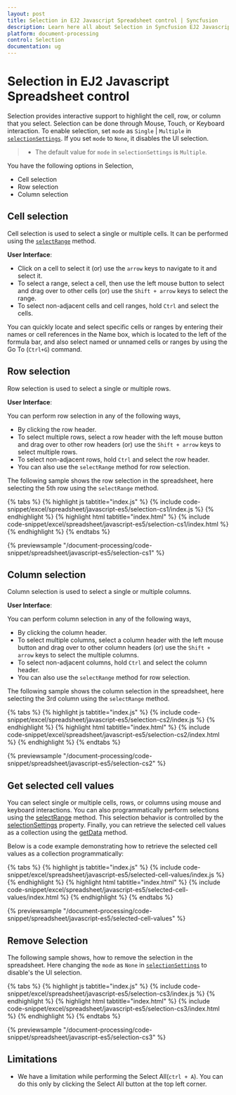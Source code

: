 ```yaml
---
layout: post
title: Selection in EJ2 Javascript Spreadsheet control | Syncfusion
description: Learn here all about Selection in Syncfusion EJ2 Javascript Spreadsheet control of Syncfusion Essential JS 2 and more.
platform: document-processing
control: Selection 
documentation: ug
---
```


# Selection in EJ2 Javascript Spreadsheet control

Selection provides interactive support to highlight the cell, row, or column that you select. Selection can be done through Mouse, Touch, or Keyboard interaction. To enable selection, set `mode` as `Single` | `Multiple` in [`selectionSettings`](https://ej2.syncfusion.com/javascript/documentation/api/spreadsheet/#selectionsettings). If you set `mode` to `None`, it disables the UI selection.

> * The default value for `mode` in  `selectionSettings` is `Multiple`.

You have the following options in Selection,

* Cell selection
* Row selection
* Column selection

## Cell selection

Cell selection is used to select a single or multiple cells. It can be performed using the [`selectRange`](https://ej2.syncfusion.com/javascript/documentation/api/spreadsheet/#selectrange) method.

**User Interface**:

* Click on a cell to select it (or) use the `arrow` keys to navigate to it and select it.
* To select a range, select a cell, then use the left mouse button to select and drag over to other cells (or) use the `Shift + arrow` keys to select the range.
* To select non-adjacent cells and cell ranges, hold `Ctrl` and select the cells.

You can quickly locate and select specific cells or ranges by entering their names or cell references in the Name box, which is located to the left of the formula bar, and also select named or unnamed cells or ranges by using the Go To (`Ctrl+G`) command.

## Row selection

Row selection is used to select a single or multiple rows.

**User Interface**:

You can perform row selection in any of the following ways,

* By clicking the row header.
* To select multiple rows, select a row header with the left mouse button and drag over to other row headers (or) use the `Shift + arrow` keys to select multiple rows.
* To select non-adjacent rows, hold `Ctrl` and select the row header.
* You can also use the `selectRange` method for row selection.

The following sample shows the row selection in the spreadsheet, here selecting the 5th row using the `selectRange` method.

{% tabs %}
{% highlight js tabtitle="index.js" %}
{% include code-snippet/excel/spreadsheet/javascript-es5/selection-cs1/index.js %}
{% endhighlight %}
{% highlight html tabtitle="index.html" %}
{% include code-snippet/excel/spreadsheet/javascript-es5/selection-cs1/index.html %}
{% endhighlight %}
{% endtabs %}

{% previewsample "/document-processing/code-snippet/spreadsheet/javascript-es5/selection-cs1" %}

## Column selection

Column selection is used to select a single or multiple columns.

**User Interface**:

You can perform column selection in any of the following ways,

* By clicking the column header.
* To select multiple columns, select a column header with the left mouse button and drag over to other column headers (or) use the `Shift + arrow` keys to select the multiple columns.
* To select non-adjacent columns, hold `Ctrl` and select the column header.
* You can also use the `selectRange` method for row selection.

The following sample shows the column selection in the spreadsheet, here selecting the 3rd column using  the `selectRange` method.

{% tabs %}
{% highlight js tabtitle="index.js" %}
{% include code-snippet/excel/spreadsheet/javascript-es5/selection-cs2/index.js %}
{% endhighlight %}
{% highlight html tabtitle="index.html" %}
{% include code-snippet/excel/spreadsheet/javascript-es5/selection-cs2/index.html %}
{% endhighlight %}
{% endtabs %}

{% previewsample "/document-processing/code-snippet/spreadsheet/javascript-es5/selection-cs2" %}

## Get selected cell values

You can select single or multiple cells, rows, or columns using mouse and keyboard interactions. You can also programmatically perform selections using the [selectRange](https://helpej2.syncfusion.com/javascript/documentation/api/spreadsheet/#selectrange) method. This selection behavior is controlled by the [selectionSettings](https://helpej2.syncfusion.com/javascript/documentation/api/spreadsheet/#selectionsettings) property. Finally, you can retrieve the selected cell values as a collection using the [getData](https://helpej2.syncfusion.com/javascript/documentation/api/spreadsheet/#getdata) method.

Below is a code example demonstrating how to retrieve the selected cell values as a collection programmatically:

{% tabs %}
{% highlight js tabtitle="index.js" %}
{% include code-snippet/excel/spreadsheet/javascript-es5/selected-cell-values/index.js %}
{% endhighlight %}
{% highlight html tabtitle="index.html" %}
{% include code-snippet/excel/spreadsheet/javascript-es5/selected-cell-values/index.html %}
{% endhighlight %}
{% endtabs %}

{% previewsample "/document-processing/code-snippet/spreadsheet/javascript-es5/selected-cell-values" %}

## Remove Selection

The following sample shows, how to remove the selection in the spreadsheet. Here changing the `mode` as `None` in [`selectionSettings`](https://ej2.syncfusion.com/javascript/documentation/api/spreadsheet/#selectionsettings) to disable's the UI selection.

{% tabs %}
{% highlight js tabtitle="index.js" %}
{% include code-snippet/excel/spreadsheet/javascript-es5/selection-cs3/index.js %}
{% endhighlight %}
{% highlight html tabtitle="index.html" %}
{% include code-snippet/excel/spreadsheet/javascript-es5/selection-cs3/index.html %}
{% endhighlight %}
{% endtabs %}

{% previewsample "/document-processing/code-snippet/spreadsheet/javascript-es5/selection-cs3" %}

## Limitations

* We have a limitation while performing the Select All(`ctrl + A`). You can do this only by clicking the Select All button at the top left corner.